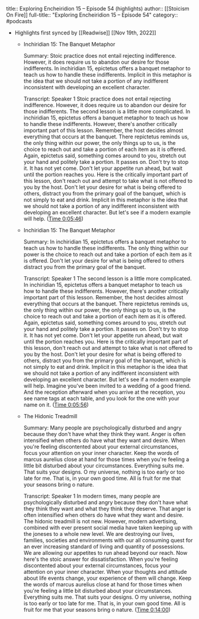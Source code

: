 title:: Exploring Encheiridion 15 – Episode 54 (highlights)
author:: [[Stoicism On Fire]]
full-title:: "Exploring Encheiridion 15 – Episode 54"
category:: #podcasts

- Highlights first synced by [[Readwise]] [[Nov 19th, 2022]]
	- Inchiridian 15: The Banquet Metaphor
	  
	  Summary:
	  Stoic practice does not entail rejecting indifference. However, it does require us to abandon our desire for those indifferents. In inchiridian 15, epictetus offers a banquet metaphor to teach us how to handle these indifferents. Implicit in this metaphor is the idea that we should not take a portion of any indifferent inconsistent with developing an excellent character.
	  
	  Transcript:
	  Speaker 1
	  Stoic practice does not entail rejecting indifference. However, it does require us to abandon our desire for those indifferents. The second lesson is a little more complicated. In inchiridian 15, epictetus offers a banquet metaphor to teach us how to handle these indifferents. However, there's another critically important part of this lesson. Remember, the host decides almost everything that occurs at the banquet. There repictetus reminds us, the only thing within our power, the only things up to us, is the choice to reach out and take a portion of each item as it is offered. Again, epictetus said, something comes around to you, stretch out your hand and politely take a portion. It passes on. Don't try to stop it. It has not yet come. Don't let your appetite run ahead, but wait until the portion reaches you. Here is the critically important part of this lesson, don't reach out and attempt to take what is not offered to you by the host. Don't let your desire for what is being offered to others, distract you from the primary goal of the banquet, which is not simply to eat and drink. Implicit in this metaphor is the idea that we should not take a portion of any indifferent inconsistent with developing an excellent character. But let's see if a modern example will help. ([Time 0:05:46](https://share.snipd.com/snip/e219860a-d007-4cfb-9490-05e6d325227a))
	- Inchiridian 15: The Banquet Metaphor
	  
	  Summary:
	  In inchiridian 15, epictetus offers a banquet metaphor to teach us how to handle these indifferents. The only thing within our power is the choice to reach out and take a portion of each item as it is offered. Don't let your desire for what is being offered to others distract you from the primary goal of the banquet.
	  
	  Transcript:
	  Speaker 1
	  The second lesson is a little more complicated. In inchiridian 15, epictetus offers a banquet metaphor to teach us how to handle these indifferents. However, there's another critically important part of this lesson. Remember, the host decides almost everything that occurs at the banquet. There repictetus reminds us, the only thing within our power, the only things up to us, is the choice to reach out and take a portion of each item as it is offered. Again, epictetus said, something comes around to you, stretch out your hand and politely take a portion. It passes on. Don't try to stop it. It has not yet come. Don't let your appetite run ahead, but wait until the portion reaches you. Here is the critically important part of this lesson, don't reach out and attempt to take what is not offered to you by the host. Don't let your desire for what is being offered to others, distract you from the primary goal of the banquet, which is not simply to eat and drink. Implicit in this metaphor is the idea that we should not take a portion of any indifferent inconsistent with developing an excellent character. But let's see if a modern example will help. Imagine you've been invited to a wedding of a good friend. And the reception afterward when you arrive at the reception, you see name tags at each table, and you look for the one with your name on it. ([Time 0:05:56](https://share.snipd.com/snip/f1759d07-de83-4889-ab3c-7236ab284ba1))
	- The Hidonic Treadmill
	  
	  Summary:
	  Many people are psychologically disturbed and angry because they don't have what they think they want. Anger is often intensified when others do have what they want and desire. When you're feeling discontented about your external circumstances, focus your attention on your inner character. Keep the words of marcus aurelius close at hand for those times when you're feeling a little bit disturbed about your circumstances. Everything suits me. That suits your designs. O my universe, nothing is too early or too late for me. That is, in your own good time. All is fruit for me that your seasons bring o nature.
	  
	  Transcript:
	  Speaker 1
	  In modern times, many people are psychologically disturbed and angry because they don't have what they think they want and what they think they deserve. That anger is often intensified when others do have what they want and desire. The hidonic treadmill is not new. However, modern advertising, combined with ever present social media have taken keeping up with the joneses to a whole new level. We are destroying our lives, families, societies and environments with our all consuming quest for an ever increasing standard of living and quantity of possessions. We are allowing our appetites to run ahead beyond our reach. Now here's the stoic answer for dissatisfaction. When you're feeling discontented about your external circumstances, focus your attention on your inner character. When your thoughts and attitude about life events change, your experience of them will change. Keep the words of marcus aurelius close at hand for those times when you're feeling a little bit disturbed about your circumstances. Everything suits me. That suits your designs. O my universe, nothing is too early or too late for me. That is, in your own good time. All is fruit for me that your seasons bring o nature. ([Time 0:14:00](https://share.snipd.com/snip/0c36f4ef-2c5a-4dbb-94c3-eff3102919e6))